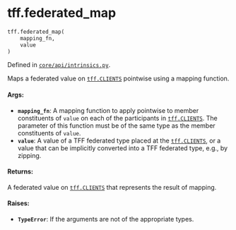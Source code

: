 <div itemscope itemtype="http://developers.google.com/ReferenceObject">
<meta itemprop="name" content="tff.federated_map" />
<meta itemprop="path" content="Stable" />
</div>

# tff.federated_map

``` python
tff.federated_map(
    mapping_fn,
    value
)
```



Defined in [`core/api/intrinsics.py`](http://github.com/tensorflow/federated/tree/master/tensorflow_federated/python/core/api/intrinsics.py).

<!-- Placeholder for "Used in" -->

Maps a federated value on <a href="../tff.md#CLIENTS"><code>tff.CLIENTS</code></a> pointwise using a mapping function.

#### Args:

* <b>`mapping_fn`</b>: A mapping function to apply pointwise to member constituents of
    `value` on each of the participants in <a href="../tff.md#CLIENTS"><code>tff.CLIENTS</code></a>. The parameter of
    this function must be of the same type as the member constituents of
    `value`.
* <b>`value`</b>: A value of a TFF federated type placed at the <a href="../tff.md#CLIENTS"><code>tff.CLIENTS</code></a>, or a
    value that can be implicitly converted into a TFF federated type, e.g., by
    zipping.


#### Returns:

A federated value on <a href="../tff.md#CLIENTS"><code>tff.CLIENTS</code></a> that represents the result of mapping.


#### Raises:

* <b>`TypeError`</b>: If the arguments are not of the appropriate types.